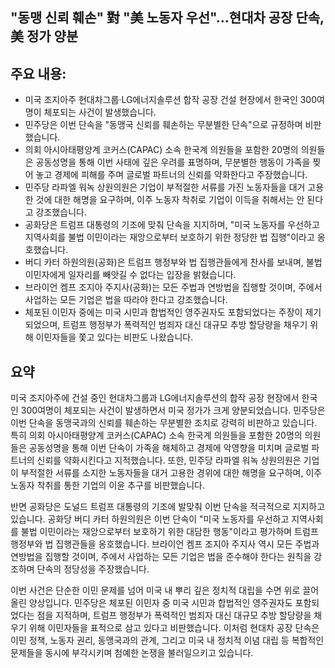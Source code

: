 ## "동맹 신뢰 훼손" 對 "美 노동자 우선"…현대차 공장 단속, 美 정가 양분

## 주요 내용:
*   미국 조지아주 현대차그룹·LG에너지솔루션 합작 공장 건설 현장에서 한국인 300여명이 체포되는 사건이 발생했습니다.
*   민주당은 이번 단속을 "동맹국 신뢰를 훼손하는 무분별한 단속"으로 규정하며 비판했습니다.
*   의회 아시아태평양계 코커스(CAPAC) 소속 한국계 의원들을 포함한 20명의 의원들은 공동성명을 통해 이번 사태에 깊은 우려를 표명하며, 무분별한 행동이 가족을 찢어 놓고 경제에 피해를 주며 글로벌 파트너의 신뢰를 약화한다고 주장했습니다.
*   민주당 라파엘 워녹 상원의원은 기업이 부적절한 서류를 가진 노동자들을 대거 고용한 것에 대한 해명을 요구하며, 이주 노동자 착취로 기업이 이득을 취해서는 안 된다고 강조했습니다.
*   공화당은 트럼프 대통령의 기조에 맞춰 단속을 지지하며, "미국 노동자를 우선하고 지역사회를 불법 이민이라는 재앙으로부터 보호하기 위한 정당한 법 집행"이라고 옹호했습니다.
*   버디 카터 하원의원(공화)은 트럼프 행정부와 법 집행관들에게 찬사를 보내며, 불법 이민자에게 일자리를 빼앗길 수 없다는 입장을 밝혔습니다.
*   브라이언 켐프 조지아 주지사(공화)는 모든 주법과 연방법을 집행할 것이며, 주에서 사업하는 모든 기업은 법을 따라야 한다고 강조했습니다.
*   체포된 이민자 중에는 미국 시민과 합법적인 영주권자도 포함되었다는 주장이 제기되었으며, 트럼프 행정부가 폭력적인 범죄자 대신 대규모 추방 할당량을 채우기 위해 이민자들을 쫓고 있다는 비판도 나왔습니다.

## 요약
미국 조지아주에 건설 중인 현대차그룹과 LG에너지솔루션의 합작 공장 현장에서 한국인 300여명이 체포되는 사건이 발생하면서 미국 정가가 크게 양분되었습니다. 민주당은 이번 단속을 동맹국과의 신뢰를 훼손하는 무분별한 조치로 강력히 비판하고 있습니다. 특히 의회 아시아태평양계 코커스(CAPAC) 소속 한국계 의원들을 포함한 20명의 의원들은 공동성명을 통해 이번 단속이 가족을 해체하고 경제에 악영향을 미치며 글로벌 파트너의 신뢰를 약화시킨다고 지적했습니다. 또한, 민주당 라파엘 워녹 상원의원은 기업이 부적절한 서류를 소지한 노동자들을 대거 고용한 경위에 대한 해명을 요구하며, 이주 노동자 착취를 통한 기업의 이윤 추구를 비판했습니다.

반면 공화당은 도널드 트럼프 대통령의 기조에 발맞춰 이번 단속을 적극적으로 지지하고 있습니다. 공화당 버디 카터 하원의원은 이번 단속이 "미국 노동자를 우선하고 지역사회를 불법 이민이라는 재앙으로부터 보호하기 위한 대담한 행동"이라고 평가하며 트럼프 행정부와 법 집행관들을 옹호했습니다. 브라이언 켐프 조지아 주지사 역시 모든 주법과 연방법을 집행할 것이며, 주에서 사업하는 모든 기업은 법을 준수해야 한다는 원칙을 강조하며 단속의 정당성을 주장했습니다.

이번 사건은 단순한 이민 문제를 넘어 미국 내 뿌리 깊은 정치적 대립을 수면 위로 끌어올린 양상입니다. 민주당은 체포된 이민자 중 미국 시민과 합법적인 영주권자도 포함되었다는 점을 지적하며, 트럼프 행정부가 폭력적인 범죄자 대신 대규모 추방 할당량을 채우기 위해 이민자들을 표적으로 삼고 있다고 비판했습니다. 이처럼 현대차 공장 단속은 이민 정책, 노동자 권리, 동맹국과의 관계, 그리고 미국 내 정치적 이념 대립 등 복합적인 문제들을 동시에 부각시키며 첨예한 논쟁을 불러일으키고 있습니다.